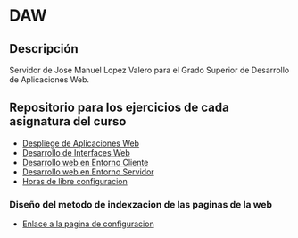 # DAW

## Descripción

Servidor de Jose Manuel Lopez Valero para el Grado Superior de Desarrollo de Aplicaciones Web.

## Repositorio para los ejercicios de cada asignatura del curso

- [Despliege de Aplicaciones Web][def1]
- [Desarrollo de Interfaces Web][def2]
- [Desarrollo web en Entorno Cliente][def3]
- [Desarrollo web en Entorno Servidor][def4]
- [Horas de libre configuracion][def5]

### Diseño del metodo de indexzacion de las paginas de la web 
- [Enlace a la pagina de configuracion][def6]

[def1]: https://github.com/JoseManuelLopezValer0/DAW/tree/main/DAW/DAW
[def2]: https://github.com/JoseManuelLopezValer0/DAW/tree/main/DAW/DIW
[def3]: https://github.com/JoseManuelLopezValer0/DAW/tree/main/DAW/DWEC
[def4]: https://github.com/JoseManuelLopezValer0/DAW/tree/main/DAW/DWES
[def5]: https://github.com/JoseManuelLopezValer0/DAW/tree/main/DAW/HLC
[def6]: https://github.com/JoseManuelLopezValer0/DAW/wiki/Configuraci%C3%B3n-Indexzacion
